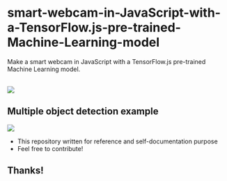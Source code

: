 # smart-webcam-in-JavaScript-with-a-TensorFlow.js-pre-trained-Machine-Learning-model
Make a smart webcam in JavaScript with a TensorFlow.js pre-trained Machine Learning model.

<br>

<img src="https://i.imgur.com/twCYyKw.png">

<br>

## Multiple object detection example

<img src="https://i.imgur.com/YYoVvai.jpeg">

<br>

* This repository written for reference and self-documentation purpose
* Feel free to contribute!

## Thanks!
